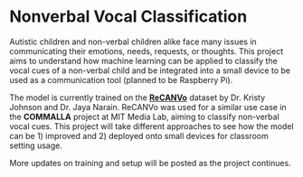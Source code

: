 # Nonverbal Vocal Classification

Autistic children and non-verbal children alike face many issues in communicating their emotions, needs, requests, or thoughts. This project aims to understand how machine learning can be applied to classify the vocal cues of a non-verbal child and be integrated into a small device to be used as a communication tool (planned to be Raspberry Pi). 

The model is currently trained on the [**ReCANVo**](https://zenodo.org/record/5786860#.Y6aD1ezMIqw) dataset by Dr. Kristy Johnson and Dr. Jaya Narain. ReCANVo was used for a similar use case in the **COMMALLA** project at MIT Media Lab, aiming to classify non-verbal vocal cues. This project will take different approaches to see how the model can be 1) improved and 2) deployed onto small devices for classroom setting usage.

More updates on training and setup will be posted as the project continues. 
